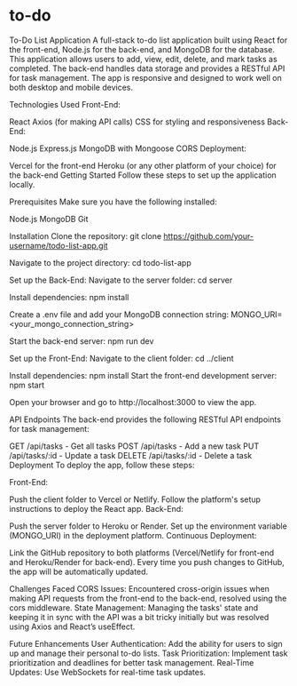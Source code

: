 # to-do
To-Do List Application
A full-stack to-do list application built using React for the front-end, Node.js for the back-end, and MongoDB for the database. This application allows users to add, view, edit, delete, and mark tasks as completed. The back-end handles data storage and provides a RESTful API for task management. The app is responsive and designed to work well on both desktop and mobile devices.

Technologies Used
Front-End:

React
Axios (for making API calls)
CSS for styling and responsiveness
Back-End:

Node.js
Express.js
MongoDB with Mongoose
CORS
Deployment:

Vercel for the front-end
Heroku (or any other platform of your choice) for the back-end
Getting Started
Follow these steps to set up the application locally.

Prerequisites
Make sure you have the following installed:

Node.js
MongoDB
Git






Installation
Clone the repository:
git clone https://github.com/your-username/todo-list-app.git

Navigate to the project directory:
cd todo-list-app

Set up the Back-End:
Navigate to the server folder:
cd server

Install dependencies:
npm install

Create a .env file and add your MongoDB connection string:
MONGO_URI=<your_mongo_connection_string>

Start the back-end server:
npm run dev

Set up the Front-End:
Navigate to the client folder:
cd ../client

Install dependencies:
npm install
Start the front-end development server:
npm start

Open your browser and go to http://localhost:3000 to view the app.

API Endpoints
The back-end provides the following RESTful API endpoints for task management:

GET /api/tasks - Get all tasks
POST /api/tasks - Add a new task
PUT /api/tasks/:id - Update a task
DELETE /api/tasks/:id - Delete a task
Deployment
To deploy the app, follow these steps:

Front-End:

Push the client folder to Vercel or Netlify.
Follow the platform's setup instructions to deploy the React app.
Back-End:

Push the server folder to Heroku or Render.
Set up the environment variable (MONGO_URI) in the deployment platform.
Continuous Deployment:

Link the GitHub repository to both platforms (Vercel/Netlify for front-end and Heroku/Render for back-end).
Every time you push changes to GitHub, the app will be automatically updated.

Challenges Faced
CORS Issues: Encountered cross-origin issues when making API requests from the front-end to the back-end, resolved using the cors middleware.
State Management: Managing the tasks' state and keeping it in sync with the API was a bit tricky initially but was resolved using Axios and React’s useEffect.


Future Enhancements
User Authentication: Add the ability for users to sign up and manage their personal to-do lists.
Task Prioritization: Implement task prioritization and deadlines for better task management.
Real-Time Updates: Use WebSockets for real-time task updates.
